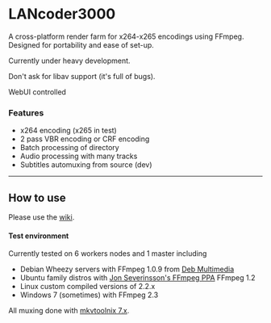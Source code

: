 LANcoder3000
============

A cross-platform render farm for x264-x265 encodings using FFmpeg. Designed for portability and ease of set-up.

Currently under heavy development.

Don't ask for libav support (it's full of bugs).

WebUI controlled 

### Features
* x264 encoding (x265 in test) 
* 2 pass VBR encoding or CRF encoding
* Batch processing of directory
* Audio processing with many tracks
* Subtitles automuxing from source (dev)


---

## How to use
Please use the [wiki](https://github.com/jdupl/LANcoder3000/wiki/How-to-setup-LANcoder).

#### Test environment
Currently tested on 6 workers nodes and 1 master including 
* Debian Wheezy servers with FFmpeg 1.0.9 from [Deb Multimedia](http://www.deb-multimedia.org/)
* Ubuntu family distros with [Jon Severinsson's FFmpeg PPA](https://launchpad.net/~jon-severinsson/+archive/ubuntu/ffmpeg)  FFmpeg 1.2
* Linux custom compiled versions of 2.2.x
* Windows 7 (sometimes) with FFmpeg 2.3

All muxing done with [mkvtoolnix 7.x](http://www.bunkus.org/videotools/mkvtoolnix/downloads.html#debian).
